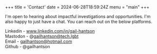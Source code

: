 +++
title = 'Contact'
date = 2024-06-28T18:59:24Z
menu = "main"
+++

I'm open to hearing about impactful investigations and opportunities. I'm also happy to just have a chat. You can reach out on the below platforms.

Linkedin - www.linkedin.com/in/gail-hantson <br>
Mastodon - @gailhantson@tech.lgbt <br>
Email - gailhantson@hotmail.com <br>
Github - @gailhantson
